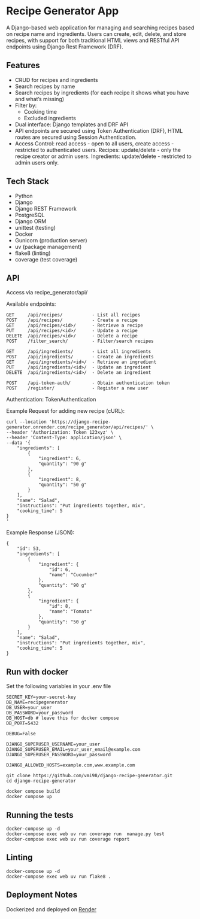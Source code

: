 # Recipe Generator App

A Django-based web application for managing and searching recipes based on recipe name and ingredients. Users can create, edit, delete, and store recipes, with support for both traditional HTML views and RESTful API endpoints using Django Rest Framework (DRF).

## Features

- CRUD for recipes and ingredients
- Search recipes by name 
- Search recipes by ingredients (for each recipe it shows what you have and what’s missing)
- Filter by:
  - Cooking time
  - Excluded ingredients
- Dual interface: Django templates and DRF API
- API endpoints are secured using Token Authentication (DRF), HTML routes are secured using Session Authentication.
- Access Control: read access - open to all users, create access - restricted to authenticated users. Recipes: update/delete - only the recipe creator or admin users. Ingredients: update/delete - restricted to admin users only.

## Tech Stack

- Python
- Django
- Django REST Framework
- PostgreSQL
- Django ORM
- unittest (testing)
- Docker
- Gunicorn (production server)
- uv (package management)
- flake8 (linting)
- coverage (test coverage)

## API
Access via recipe_generator/api/

Available endpoints:

    GET     /api/recipes/           - List all recipes
    POST    /api/recipes/           - Create a recipe
    GET     /api/recipes/<id>/      - Retrieve a recipe
    PUT     /api/recipes/<id>/      - Update a recipe
    DELETE  /api/recipes/<id>/      - Delete a recipe
    POST    /filter_search/         - Filter/search recipes

    GET     /api/ingredients/       - List all ingredients
    POST    /api/ingredients/       - Create an ingredients
    GET     /api/ingredients/<id>/  - Retrieve an ingredient
    PUT     /api/ingredients/<id>/  - Update an ingredient
    DELETE  /api/ingredients/<id>/  - Delete an ingredient

    POST    /api-token-auth/        - Obtain authentication token
    POST    /register/              - Register a new user

Authentication: TokenAuthentication

Example Request for adding new recipe (cURL):
```
curl --location 'https://django-recipe-generator.onrender.com/recipe_generator/api/recipes/' \
--header 'Authorization: Token 123xyz' \
--header 'Content-Type: application/json' \
--data '{
    "ingredients": [
        {
            "ingredient": 6,
            "quantity": "90 g"
        },
        {
            "ingredient": 8,
            "quantity": "50 g"
        }
    ],
    "name": "Salad",
    "instructions": "Put ingredients together, mix",
    "cooking_time": 5
}
'
```
Example Response (JSON):
```
{
    "id": 53,
    "ingredients": [
        {
            "ingredient": {
                "id": 6,
                "name": "Cucumber"
            },
            "quantity": "90 g"
        },
        {
            "ingredient": {
                "id": 8,
                "name": "Tomato"
            },
            "quantity": "50 g"
        }
    ],
    "name": "Salad",
    "instructions": "Put ingredients together, mix",
    "cooking_time": 5
}
```

## Run with docker

Set the following variables in your .env file
```
SECRET_KEY=your-secret-key
DB_NAME=recipegenerator 
DB_USER=your_user
DB_PASSWORD=your_password
DB_HOST=db # leave this for docker compose
DB_PORT=5432

DEBUG=False

DJANGO_SUPERUSER_USERNAME=your_user
DJANGO_SUPERUSER_EMAIL=your_user_email@example.com
DJANGO_SUPERUSER_PASSWORD=your_password

DJANGO_ALLOWED_HOSTS=example.com,www.example.com
```

```
git clone https://github.com/vmi98/django-recipe-generator.git
cd django-recipe-generator

docker compose build
docker compose up
```

## Running the tests
```
docker-compose up -d
docker-compose exec web uv run coverage run  manage.py test
docker-compose exec web uv run coverage report
```

## Linting
```
docker-compose up -d
docker-compose exec web uv run flake8 .
```

## Deployment Notes

Dockerized and deployed on [Render](https://django-recipe-generator-latest.onrender.com)